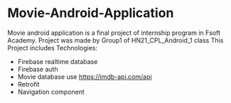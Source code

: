 # Movie-Android-Application
Movie android application is a final project of internship program in Fsoft Academy.
Project was made by Group1 of HN21_CPL_Android_1 class
This Project includes Technologies:
  - Firebase realtime database
  - Firebase auth
  - Movie database use https://imdb-api.com/api
  - Retrofit
  - Navigation component
